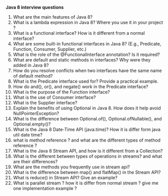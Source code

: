 **Java 8 interview questions**

1.	What are the main features of Java 8?
2.	What is a lambda expression in Java 8? Where you use it in your project ?
3.	What is a functional interface? How is it different from a normal interface?
4.	What are some built-in functional interfaces in Java 8?
      (E.g., Predicate, Function, Consumer, Supplier, etc.)
5.	What is the role of the @FunctionalInterface annotation? Is it required?
6.	What are default and static methods in interfaces? Why were they added in Java 8?
7.	How do you resolve conflicts when two interfaces have the same name of default method?
8.	What is the Predicate interface used for? Provide a practical example.
9.	How do and(), or(), and negate() work in the Predicate interface?
10.	What is the purpose of the Function interface?
11.	What is the use of Consumer interface?
12.	What is the Supplier interface?
13.	Explain the benefits of using Optional in Java 8. How does it help avoid NullPointerException?
14.	What is the difference between Optional.of(), Optional.ofNullable(), and Optional.empty()?
15.	What is the Java 8 Date-Time API (java.time)? How it is differ form java util date time?
16.	what is method reference ? and what are the different types of method reference ?
17.	What is the Java 8 Stream API, and how is it different from a Collection?
18.	What is the different between types of operations in streams? and what are their differences?
19.	What are the methods you frequently use in stream api?
20.	What is the difference between map() and flatMap() in the Stream API?
21.	What is reduce() in Stream API? Give an example?
22.	What is parallel stream ? how it is differ from normal stream ? give me one implementation example ?